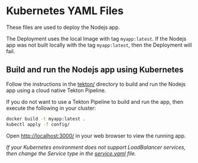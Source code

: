# Kubernetes YAML Files

These files are used to deploy the Nodejs app.

The Deployment uses the local Image with tag `myapp:latest`. If the Nodejs app
was not built locally with the tag `myapp:latest`, then the Deployment will
fail.

## Build and run the Nodejs app using Kubernetes

Follow the instructions in the [tekton/](tekton/README.md) directory to build
and run the Nodejs app using a cloud native Tekton Pipeline.

If you do not want to use a Tekton Pipeline to build and run the app, then
execute the following in your cluster:

```bash
docker build -t myapp:latest .
kubectl apply -f config/
```

Open [http://localhost:3000/](http://localhost:3000/) in your web browser to
view the running app.

*If your Kubernetes environment does not support LoadBalancer services, then
change the Service type in the [service.yaml](https://github.com/ncskier/myapp/blob/master/config/service.yaml#L9) file.*

